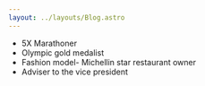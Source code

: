 ```yaml
---
layout: ../layouts/Blog.astro
---
```

- 5X Marathoner
- Olympic gold medalist
- Fashion model- Michellin star restaurant owner
- Adviser to the vice president
